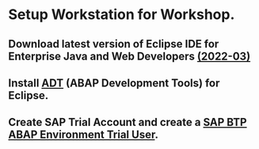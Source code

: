 # Setup Workstation for Workshop.

## Download latest version of Eclipse IDE for Enterprise Java and Web Developers [(2022-03)](https://www.eclipse.org/downloads/packages/release/2022-03/r/eclipse-ide-enterprise-java-and-web-developers) 
## Install [ADT](https://tools.hana.ondemand.com/#abap) (ABAP Development Tools) for Eclipse.
## Create SAP Trial Account and create a [SAP BTP ABAP Environment Trial User](https://developers.sap.com/tutorials/abap-environment-trial-onboarding.html).